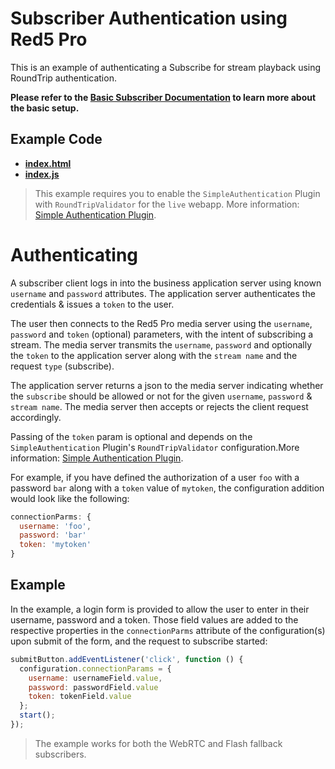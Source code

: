 # Subscriber Authentication using Red5 Pro

This is an example of authenticating a Subscribe for stream playback using RoundTrip authentication.

**Please refer to the [Basic Subscriber Documentation](../subscriberStreamManagerProxy/README.md) to learn more about the basic setup.**

## Example Code

- **[index.html](index.html)**
- **[index.js](index.js)**

> This example requires you to enable the `SimpleAuthentication` Plugin with `RoundTripValidator` for the `live` webapp. More information: [Simple Authentication Plugin](https://www.red5pro.com/docs/server/authplugin).

# Authenticating

A subscriber client logs in into the business application server using known `username` and `password` attributes. The application server authenticates the credentials & issues a `token` to the user.

The user then connects to the Red5 Pro media server using the `username`, `password` and `token` (optional) parameters, with the intent of subscribing a stream. The media server transmits the `username`, `password` and optionally the `token` to the application server along with the `stream name` and the request `type` (subscribe).

The application server returns a json to the media server indicating whether the `subscribe` should be allowed or not for the given `username`, `password` & `stream name`. The media server then accepts or rejects the client request accordingly.

Passing of the `token` param is optional and depends on the `SimpleAuthentication` Plugin's `RoundTripValidator` configuration.More information: [Simple Authentication Plugin](https://www.red5pro.com/docs/server/authplugin#roundtripvalidator).

For example, if you have defined the authorization of a user `foo` with a password `bar` along with a `token` value of `mytoken`, the configuration addition would look like the following:

```js
connectionParms: {
  username: 'foo',
  password: 'bar'
  token: 'mytoken'
}
```

## Example

In the example, a login form is provided to allow the user to enter in their username, password and a token. Those field values are added to the respective properties in the `connectionParms` attribute of the configuration(s) upon submit of the form, and the request to subscribe started:

```js
submitButton.addEventListener('click', function () {
  configuration.connectionParams = {
    username: usernameField.value,
    password: passwordField.value
    token: tokenField.value
  };
  start();
});
```

> The example works for both the WebRTC and Flash fallback subscribers.
